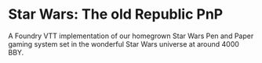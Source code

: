 # Star Wars: The old Republic PnP

A Foundry VTT implementation of our homegrown Star Wars Pen and Paper gaming system
set in the wonderful Star Wars universe at around 4000 BBY.
